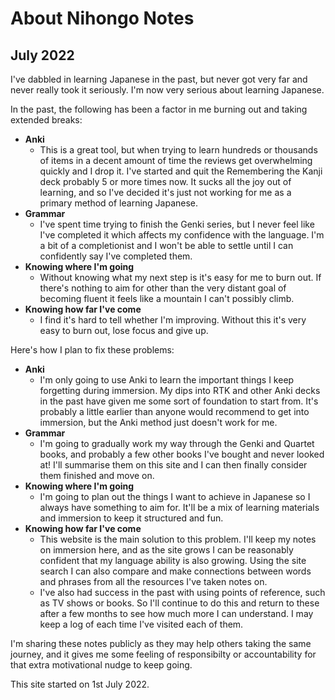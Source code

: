 # About Nihongo Notes

## July 2022

I've dabbled in learning Japanese in the past, but never got very far and never really took it seriously. I'm now very serious about learning Japanese. 

In the past, the following has been a factor in me burning out and taking extended breaks:

* **Anki**
    * This is a great tool, but when trying to learn hundreds or thousands of items in a decent amount of time the reviews get overwhelming quickly and I drop it. I've started and quit the Remembering the Kanji deck probably 5 or more times now. It sucks all the joy out of learning, and so I've decided it's just not working for me as a primary method of learning Japanese.
* **Grammar**
    * I've spent time trying to finish the Genki series, but I never feel like I've completed it which affects my confidence with the language. I'm a bit of a completionist and I won't be able to settle until I can confidently say I've completed them.
* **Knowing where I'm going**
    * Without knowing what my next step is it's easy for me to burn out. If there's nothing to aim for other than the very distant goal of becoming fluent it feels like a mountain I can't possibly climb.
* **Knowing how far I've come**
    * I find it's hard to tell whether I'm improving. Without this it's very easy to burn out, lose focus and give up.

Here's how I plan to fix these problems:

* **Anki**
    * I'm only going to use Anki to learn the important things I keep forgetting during immersion. My dips into RTK and other Anki decks in the past have given me some sort of foundation to start from. It's probably a little earlier than anyone would recommend to get into immersion, but the Anki method just doesn't work for me.
* **Grammar**
    * I'm going to gradually work my way through the Genki and Quartet books, and probably a few other books I've bought and never looked at! I'll summarise them on this site and I can then finally consider them finished and move on.
* **Knowing where I'm going**
    * I'm going to plan out the things I want to achieve in Japanese so I always have something to aim for. It'll be a mix of learning materials and immersion to keep it structured and fun.
* **Knowing how far I've come**
    * This website is the main solution to this problem. I'll keep my notes on immersion here, and as the site grows I can be reasonably confident that my language ability is also growing. Using the site search I can also compare and make connections between words and phrases from all the resources I've taken notes on.
    * I've also had success in the past with using points of reference, such as TV shows or books. So I'll continue to do this and return to these after a few months to see how much more I can understand. I may keep a log of each time I've visited each of them.

I'm sharing these notes publicly as they may help others taking the same journey, and it gives me some feeling of responsibilty or accountability for that extra motivational nudge to keep going.

This site started on 1st July 2022.